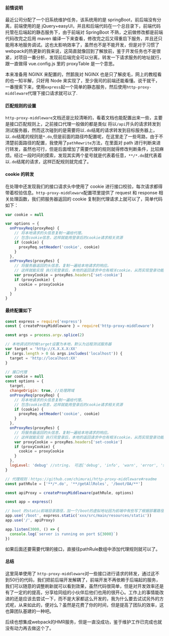 #### 前情说明

最近公司分配了一个旧系统维护任务，该系统用的是 springBoot，前后端没有分离，前端使用的是 jQuery+easyUI，并且和后端代码在一个总目录下，前端代码托管在后端起的静态服务下，由于前端对 SpringBoot 不熟，之前做修改都是前端代码改完之后用 maven 编译一下来查看，修改完之后又得重启下服务，并且还只能用本地服务调试。这也太影响效率了，虽然也不是不能开发，但是对于习惯了webpack的热更新的我来说，这简直就像回到了解放前，鉴于开发任务也不是很紧，对项目一番分析，发现前后端完全可以分离，转发一下请求服务的地址就行，跟一直做得 vue.config.js 里的 proxyTable 是一个意思。

本来准备用 NGINX 来配置的，然鹅我对 NGINX 也是只了解皮毛，网上的教程看的也一知半解，只好用 Node 来实现了，至少我司的前端还能看懂。说干就干，一番搜索下来，使用`express`起一个简单的静态服务，然后使用`http-proxy-middleware`代理下接口请求就可以了.

#### 匹配规则的设置

`http-proxy-middleware`文档还是比较清晰的，看着文档也能配置出来一些，主要是接口匹配规则上，之前接口代理一般做的都是类似 将以`/api`开头的请求转发到测试服务器，然而这次碰到的是需要将以`.do`结尾的请求转发到目标服务器上，以`.do`结尾的规则是`*.do`,但是前面的路径咋配置呢，在这里走了一些弯路，由于不清楚前面路径的配置，我使用了`pathRewrite`方法，在里面对 path 进行判断来进行转发，虽然也可行，但是后面增加了需要代理的规则就得修改判断条件，比较麻烦。经过一段时间的摸索，发现其实两个星号就是代表着任意，`**/*.do`就代表着以`.do`结尾的请求，这样匹配规则就完成了。

#### cookie 的转发

在处理中还发现我们的接口请求头中使用了 cookie 进行接口校验，每次请求都得带着校验信息。`http-proxy-middleware`配置项里提供了 request 和 response 相关处理函数，我们把服务器返回的 cookie 复制到代理请求上就可以了，简单代码如下：

```js
var cookie = null

var options = {
  onProxyReq(proxyReq) {
    // 将本地请求的头信息复制一遍给代理。
    // 包含cookie信息，这样就能用登录后的cookie请求相关资源
    if (cookie) {
      proxyReq.setHeader('cookie', cookie)
    }
  },
  onProxyRes(proxyRes) {
    // 将服务器返回的头信息，复制一遍给本地请求的响应。
    // 这样就能实现 执行完登录后，本地的返回请求中也有相关cookie，从而实现登录功能代理。
    var proxyCookie = proxyRes.headers['set-cookie']
    if (proxyCookie) {
      cookie = proxyCookie
    }
  }
}
```

#### 最终配置如下

```js
const express = require('express')
const { createProxyMiddleware } = require('http-proxy-middleware')

const args = process.argv.splice(2)

// 本地调试的时候target设置为本地，默认为远程测试服务器
var target = 'http://X.X.X.X:XX'
if (args.length > 0 && args.includes('localhost')) {
  target = 'http://localhost:XX'
}

// 接口代理
var cookie = null
const options = {
  target,
  changeOrigin: true, //处理跨域
  onProxyReq(proxyReq) {
    // 将本地请求的头信息复制一遍给代理。
    // 包含cookie信息，这样就能用登录后的cookie请求相关资源
    if (cookie) {
      proxyReq.setHeader('cookie', cookie)
    }
  },
  onProxyRes(proxyRes) {
    // 将服务器返回的头信息，复制一遍给本地请求的响应。
    // 这样就能实现 执行完登录后，本地的返回请求中也有相关cookie，从而实现登录功能代理。
    var proxyCookie = proxyRes.headers['set-cookie']
    if (proxyCookie) {
      cookie = proxyCookie
    }
  },
  logLevel: 'debug' //string， 可选['debug', 'info', 'warn', 'error', 'silent']，默认值'info'
}

// 代理规则：https://github.com/chimurai/http-proxy-middleware#readme
const pathRule = ['**/*.do', '**/getAllRoles', '/boot/OA/**']

const apiProxy = createProxyMiddleware(pathRule, options)

const app = express()

// boot 的static前端目录路径，加一个/boot的虚拟地址因为前端中有些写了根据部署路径跳转
app.use('/boot', express.static('xxx/src/main/resources/static'))
app.use('/', apiProxy)

app.listen(3000, () => {
  console.log(`server is running on port ${3000}`)
})
```

如果后面还要需要代理的接口，直接往pathRule数组中添加代理规则就可以了。

#### 总结

这里简单使用了 `http-proxy-middleware`对一些接口进行请求的转发，通过这不到50行的代码，我们把前后端开发解耦了，前端开发不再依赖于后端起的服务，我们可以随意的调整刷新就可以看到效果，虽然代码很简单，但是对开发效率还是有了一定的的提高，分享给同组的小伙伴后他们也用的很开心。工作上的事情能改进的还是应该去尝试一下，而不是大家都这么开发的，我为什么要去试试另外的方式呢，从来如此的，便对么？虽然是花费了你的时间，但是提高了团队的效率，这也算团队基建的一种吧。

后续也想集成webpack的HMR服务，但是一直没成功，鉴于维护工作已完成也就没有动力再去做这个了。
